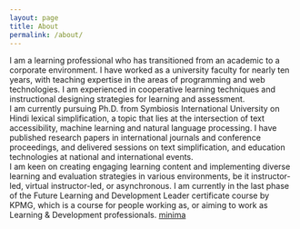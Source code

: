 ```yaml
---
layout: page
title: About
permalink: /about/
---
```



I am a learning professional who has transitioned from an academic to a corporate environment.
I have worked as a university faculty for nearly ten years,
with teaching expertise in the areas of 
programming and web technologies.
I am experienced in cooperative learning techniques and instructional designing 
strategies for learning and assessment.<br>
I am currently pursuing Ph.D. from Symbiosis 
International University on Hindi lexical simplification, a topic that lies at the
intersection of text accessibility, 
machine learning and natural language processing.
I have published research papers in 
international journals and conference proceedings, 
and delivered sessions on text simplification,
 and education technologies at 
 national and international events.<br>
 I am keen on creating engaging learning content and implementing diverse learning and 
 evaluation strategies in various environments, be it instructor-led, virtual instructor-led, or asynchronous.
 I am currently in the last phase of the Future Learning and 
 Development Leader certificate course by KPMG, which is a course
  for people working as, or aiming to work as Learning & Development professionals.
[minima](https://github.com/jekyll/minima)


[jekyll-organization]: https://github.com/jekyll
